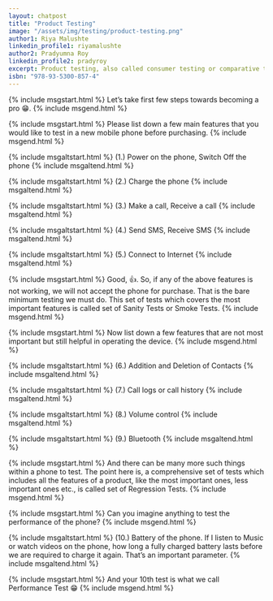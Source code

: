 ```yaml
---
layout: chatpost
title: "Product Testing"
image: "/assets/img/testing/product-testing.png"
author1: Riya Malushte
linkedin_profile1: riyamalushte
author2: Pradyumna Roy
linkedin_profile2: pradyroy
excerpt: Product testing, also called consumer testing or comparative testing, is a process of measuring the properties or performance of products.
isbn: "978-93-5300-857-4"
---
```


{% include msgstart.html %} 
Let’s take first few steps towards becoming a pro 😁.
{% include msgend.html %} 

{% include msgstart.html %} 
Please list down a few main features that you would like to test in a new mobile phone before purchasing.
{% include msgend.html %} 

{% include msgaltstart.html %} 
(1.) Power on the phone, Switch Off the phone
{% include msgaltend.html %} 

{% include msgaltstart.html %} 
(2.) Charge the phone
{% include msgaltend.html %} 

{% include msgaltstart.html %} 
(3.) Make a call, Receive a call
{% include msgaltend.html %} 

{% include msgaltstart.html %} 
(4.) Send SMS, Receive SMS
{% include msgaltend.html %} 

{% include msgaltstart.html %} 
(5.) Connect to Internet
{% include msgaltend.html %} 

{% include msgstart.html %} 
Good, 👍. So, if any of the above features is not working, we will not accept the phone for purchase. That is the bare minimum testing we must do. This set of tests which covers the most important features is called set of Sanity Tests or Smoke Tests.
{% include msgend.html %} 

{% include msgstart.html %} 
Now list down a few features that are not most important but still helpful in operating the device.
{% include msgend.html %} 

{% include msgaltstart.html %} 
(6.) Addition and Deletion of Contacts
{% include msgaltend.html %} 

{% include msgaltstart.html %} 
(7.) Call logs or call history
{% include msgaltend.html %} 

{% include msgaltstart.html %} 
(8.) Volume control
{% include msgaltend.html %} 

{% include msgaltstart.html %} 
(9.) Bluetooth
{% include msgaltend.html %} 

{% include msgstart.html %} 
And there can be many more such things within a phone to test. The point here is, a comprehensive set of tests which includes all the features of a product, like the most important ones, less important ones etc., is called set of Regression Tests.
{% include msgend.html %} 

{% include msgstart.html %} 
Can you imagine anything to test the performance of the phone?
{% include msgend.html %} 

{% include msgaltstart.html %} 
(10.) Battery of the phone. If I listen to Music or watch videos on the phone, how long a fully charged battery lasts before we are required to charge it again. That’s an important parameter.
{% include msgaltend.html %} 

{% include msgstart.html %} 
And your 10th test is what we call Performance Test 😁
{% include msgend.html %} 













